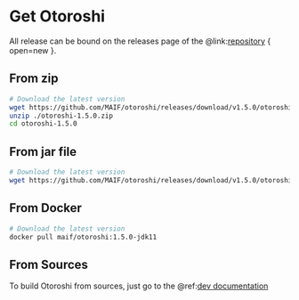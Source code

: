 # Get Otoroshi

All release can be bound on the releases page of the @link:[repository](https://github.com/MAIF/otoroshi/releases) { open=new }.

## From zip

```sh
# Download the latest version
wget https://github.com/MAIF/otoroshi/releases/download/v1.5.0/otoroshi-1.5.0.zip
unzip ./otoroshi-1.5.0.zip
cd otoroshi-1.5.0
```

## From jar file

```sh
# Download the latest version
wget https://github.com/MAIF/otoroshi/releases/download/v1.5.0/otoroshi.jar
```

## From Docker

```sh
# Download the latest version
docker pull maif/otoroshi:1.5.0-jdk11
```

## From Sources

To build Otoroshi from sources, just go to the @ref:[dev documentation](../dev.md)
